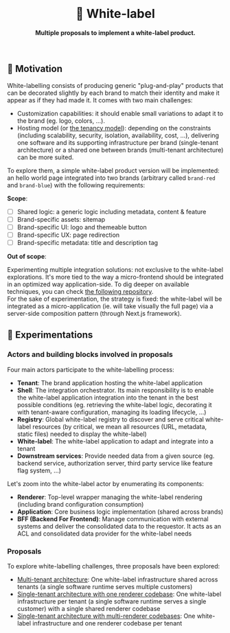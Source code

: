 <br>
<div align="center">
    <h1>🧪 White-label</h1>
    <strong>Multiple proposals to implement a white-label product.</strong>
</div>
<br>
<br>

## 🤔 Motivation

White-labelling consists of producing generic "plug-and-play" products that can be decorated slightly by each brand to match their identity and make it appear as if they had made it. It comes with two main challenges:

- Customization capabilities: it should enable small variations to adapt it to the brand (eg. logo, colors, ...).
- Hosting model (or [the tenancy model](https://blog.scaleway.com/saas-multi-tenant-vs-multi-instance-architectures/)): depending on the constraints (including scalability, security, isolation, availability, cost, ...), delivering one software and its supporting infrastructure per brand (single-tenant architecture) or a shared one between brands (multi-tenant architecture) can be more suited.

To explore them, a simple white-label product version will be implemented: an hello world page integrated into two brands (arbitrary called `brand-red` and `brand-blue`) with the following requirements:

**Scope**:

- [ ] Shared logic: a generic logic including metadata, content & feature
- [ ] Brand-specific assets: sitemap
- [ ] Brand-specific UI: logo and themeable button
- [ ] Brand-specific UX: page redirection
- [ ] Brand-specific metadata: title and description tag

**Out of scope**:

Experimenting multiple integration solutions: not exclusive to the white-label explorations. It's more tied to the way a micro-frontend should be integrated in an optimized way application-side. To dig deeper on available techniques, you can check [the following repository](https://github.com/adbayb/poc-micro-frontend).  
For the sake of experimentation, the strategy is fixed: the white-label will be integrated as a micro-application (ie. will take visually the full page) via a server-side composition pattern (through Next.js framework).

## 🧪 Experimentations

### Actors and building blocks involved in proposals

Four main actors participate to the white-labelling process:

- **Tenant**: The brand application hosting the white-label application
- **Shell**: The integration orchestrator. Its main responsibility is to enable the white-label application integration into the tenant in the best possible conditions (eg. retrieving the white-label logic, decorating it with tenant-aware configuration, managing its loading lifecycle, ...)
- **Registry**: Global white-label registry to discover and serve critical white-label resources (by critical, we mean all resources (URL, metadata, static files) needed to display the white-label)
- **White-label**: The white-label application to adapt and integrate into a tenant
- **Downstream services**: Provide needed data from a given source (eg. backend service, authorization server, third party service like feature flag system, ...)

Let's zoom into the white-label actor by enumerating its components:

- **Renderer**: Top-level wrapper managing the white-label rendering (including brand configuration consumption)
- **Application**: Core business logic implementation (shared across brands)
- **BFF (Backend For Frontend)**: Manage communication with external systems and deliver the consolidated data to the requestor. It acts as an ACL and consolidated data provider for the white-label needs

### Proposals

To explore white-labelling challenges, three proposals have been explored:

- [Multi-tenant architecture](proposals/multi-tenant): One white-label infrastructure shared across tenants (a single software runtime serves multiple customers)
- [Single-tenant architecture with one renderer codebase](proposals/single-tenant-one-renderer): One white-label infrastructure per tenant (a single software runtime serves a single customer) with a single shared renderer codebase
- [Single-tenant architecture with multi-renderer codebases](proposals/single-tenant-multi-renderer): One white-label infrastructure and one renderer codebase per tenant
